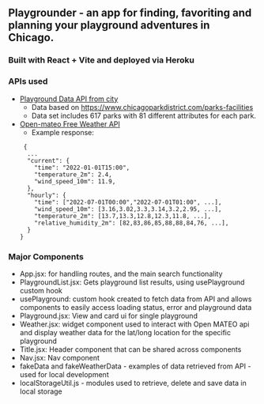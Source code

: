 ## Playgrounder - an app for finding, favoriting and planning your playground adventures in Chicago.
### Built with React + Vite and deployed via Heroku

### APIs used
- [Playground Data API from city](https://data.cityofchicago.org/Parks-Recreation/CPD_Parks/ejsh-fztr/about_data)
	- Data based on https://www.chicagoparkdistrict.com/parks-facilities
	- Data set includes 617 parks with 81 different attributes for each park.
- [Open-mateo Free Weather API](https://open-meteo.com/)
    - Example response:
    ```
	 {
	  ...
	  "current": {
	    "time": "2022-01-01T15:00",
	    "temperature_2m": 2.4,
	    "wind_speed_10m": 11.9,
	  },
	  "hourly": {
	    "time": ["2022-07-01T00:00","2022-07-01T01:00", ...],
	    "wind_speed_10m": [3.16,3.02,3.3,3.14,3.2,2.95, ...],
	    "temperature_2m": [13.7,13.3,12.8,12.3,11.8, ...],
	    "relative_humidity_2m": [82,83,86,85,88,88,84,76, ...],
	  }
	}
    ```
    

### Major Components
- App.jsx: for handling routes, and the main search functionality
- PlaygroundList.jsx: Gets playground list results, using usePlayground custom hook
- usePlayground: custom hook created to fetch data from API and allows components to easily access loading status, error and playground data
- Playground.jsx: View and card ui for single playground
- Weather.jsx: widget component used to interact with Open MATEO api and display weather data for the lat/long location for the specific playground
- Title.jsx: Header component that can be shared across components
- Nav.jsx: Nav component
- fakeData and fakeWeatherData - examples of data retrieved from API - used for local development
- localStorageUtil.js - modules used to retrieve, delete and save data in local storage